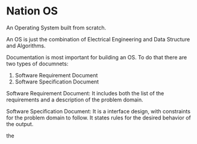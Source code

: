 # Nation OS
An Operating System built from scratch.


An OS is just the combination of Electrical Engineering and Data Structure and Algorithms.

Documentation is most important for building an OS. To do that there are two types of documnets:
1. Software Requirement Document
2. Software Specification Document


Software Requirement Document: It includes both the list of the requirements and a description of the problem domain.

Software Specification Document: It is a interface design, with constraints for the problem domain to follow. It states rules for the desired behavior of the output.

the 
